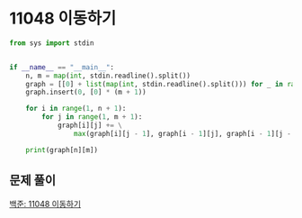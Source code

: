 # 11048 이동하기

```python
from sys import stdin


if __name__ == "__main__":
    n, m = map(int, stdin.readline().split())
    graph = [[0] + list(map(int, stdin.readline().split())) for _ in range(n)]
    graph.insert(0, [0] * (m + 1))

    for i in range(1, n + 1):
        for j in range(1, m + 1):
            graph[i][j] += \
                max(graph[i][j - 1], graph[i - 1][j], graph[i - 1][j - 1])

    print(graph[n][m])
```



## 문제 풀이

[백준: 11048 이동하기](https://dirmathfl.tistory.com/187)
